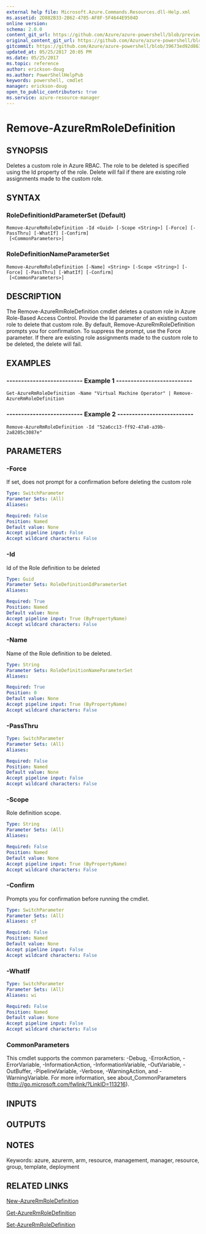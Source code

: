 ```yaml
---
external help file: Microsoft.Azure.Commands.Resources.dll-Help.xml
ms.assetid: 2D882B33-2B62-4785-AF8F-5F4644E9504D
online version:
schema: 2.0.0
content_git_url: https://github.com/Azure/azure-powershell/blob/preview/src/ResourceManager/Resources/Commands.Resources/help/Remove-AzureRmRoleDefinition.md
original_content_git_url: https://github.com/Azure/azure-powershell/blob/preview/src/ResourceManager/Resources/Commands.Resources/help/Remove-AzureRmRoleDefinition.md
gitcommit: https://github.com/Azure/azure-powershell/blob/39673ed92d863c7fba7fbbdb0d919d03c552b71b
updated_at: 05/25/2017 20:05 PM
ms.date: 05/25/2017
ms.topic: reference
author: erickson-doug
ms.author: PowerShellHelpPub
keywords: powershell, cmdlet
manager: erickson-doug
open_to_public_contributors: true
ms.service: azure-resource-manager
---
```


# Remove-AzureRmRoleDefinition

## SYNOPSIS
Deletes a custom role in Azure RBAC.
The role to be deleted is specified using the Id property of the role.
Delete will fail if there are existing role assignments made to the custom role.

## SYNTAX

### RoleDefinitionIdParameterSet (Default)
```
Remove-AzureRmRoleDefinition -Id <Guid> [-Scope <String>] [-Force] [-PassThru] [-WhatIf] [-Confirm]
 [<CommonParameters>]
```

### RoleDefinitionNameParameterSet
```
Remove-AzureRmRoleDefinition [-Name] <String> [-Scope <String>] [-Force] [-PassThru] [-WhatIf] [-Confirm]
 [<CommonParameters>]
```

## DESCRIPTION
The Remove-AzureRmRoleDefinition cmdlet deletes a custom role in Azure Role-Based Access Control.
        Provide the Id parameter of an existing custom role to delete that custom role.
By default, Remove-AzureRmRoleDefinition prompts you for confirmation.
To suppress the prompt, use the Force parameter.
If there are existing role assignments made to the custom role to be deleted, the delete will fail.

## EXAMPLES

### --------------------------  Example 1  --------------------------
```
Get-AzureRmRoleDefinition -Name "Virtual Machine Operator" | Remove-AzureRmRoleDefinition
```

### --------------------------  Example 2  --------------------------
```
Remove-AzureRmRoleDefinition -Id "52a6cc13-ff92-47a8-a39b-2a8205c3087e"
```

## PARAMETERS

### -Force
If set, does not prompt for a confirmation before deleting the custom role

```yaml
Type: SwitchParameter
Parameter Sets: (All)
Aliases: 

Required: False
Position: Named
Default value: None
Accept pipeline input: False
Accept wildcard characters: False
```

### -Id
Id of the Role definition to be deleted

```yaml
Type: Guid
Parameter Sets: RoleDefinitionIdParameterSet
Aliases: 

Required: True
Position: Named
Default value: None
Accept pipeline input: True (ByPropertyName)
Accept wildcard characters: False
```

### -Name
Name of the Role definition to be deleted.

```yaml
Type: String
Parameter Sets: RoleDefinitionNameParameterSet
Aliases: 

Required: True
Position: 0
Default value: None
Accept pipeline input: True (ByPropertyName)
Accept wildcard characters: False
```

### -PassThru
```yaml
Type: SwitchParameter
Parameter Sets: (All)
Aliases: 

Required: False
Position: Named
Default value: None
Accept pipeline input: False
Accept wildcard characters: False
```

### -Scope
Role definition scope.

```yaml
Type: String
Parameter Sets: (All)
Aliases: 

Required: False
Position: Named
Default value: None
Accept pipeline input: True (ByPropertyName)
Accept wildcard characters: False
```

### -Confirm
Prompts you for confirmation before running the cmdlet.

```yaml
Type: SwitchParameter
Parameter Sets: (All)
Aliases: cf

Required: False
Position: Named
Default value: None
Accept pipeline input: False
Accept wildcard characters: False
```

### -WhatIf
```yaml
Type: SwitchParameter
Parameter Sets: (All)
Aliases: wi

Required: False
Position: Named
Default value: None
Accept pipeline input: False
Accept wildcard characters: False
```

### CommonParameters
This cmdlet supports the common parameters: -Debug, -ErrorAction, -ErrorVariable, -InformationAction, -InformationVariable, -OutVariable, -OutBuffer, -PipelineVariable, -Verbose, -WarningAction, and -WarningVariable. For more information, see about_CommonParameters (http://go.microsoft.com/fwlink/?LinkID=113216).

## INPUTS

## OUTPUTS

## NOTES
Keywords: azure, azurerm, arm, resource, management, manager, resource, group, template, deployment

## RELATED LINKS

[New-AzureRmRoleDefinition](./New-AzureRmRoleDefinition.md)

[Get-AzureRmRoleDefinition](./Get-AzureRmRoleDefinition.md)

[Set-AzureRmRoleDefinition](./Set-AzureRmRoleDefinition.md)

